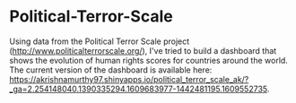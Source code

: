 # Political-Terror-Scale
Using data from the Political Terror Scale project (http://www.politicalterrorscale.org/), I've tried to build a dashboard that shows the evolution of human rights scores for countries around the world. The current version of the dashboard is available here: https://akrishnamurthy97.shinyapps.io/political_terror_scale_ak/?_ga=2.254148040.1390335294.1609683977-1442481195.1609552735.
